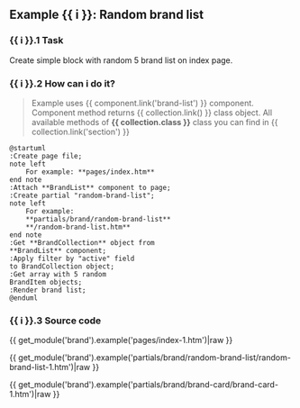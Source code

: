 ## Example {{ i }}: Random brand list

### {{ i }}.1 Task

Create simple block with random 5 brand list on index page.

### {{ i }}.2 How can i do it?

> Example uses {{ component.link('brand-list') }} component.
Component method returns {{ collection.link() }} class object.
All available methods of **{{ collection.class }}** class you can find in {{ collection.link('section') }}

```plantuml
@startuml
:Create page file;
note left
    For example: **pages/index.htm**
end note
:Attach **BrandList** component to page;
:Create partial "random-brand-list";
note left
    For example:
    **partials/brand/random-brand-list**
    **/random-brand-list.htm**
end note
:Get **BrandCollection** object from
**BrandList** component;
:Apply filter by "active" field
to BrandCollection object;
:Get array with 5 random
BrandItem objects;
:Render brand list;
@enduml
```

### {{ i }}.3 Source code

{{ get_module('brand').example('pages/index-1.htm')|raw }}

{{ get_module('brand').example('partials/brand/random-brand-list/random-brand-list-1.htm')|raw }}

{{ get_module('brand').example('partials/brand/brand-card/brand-card-1.htm')|raw }}